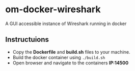 # om-docker-wireshark
A GUI accessible instance of Wireshark running in docker

## Instructuions
- Copy the **Dockerfile** and **build.sh** files to your machine.
- Build the docker container using `./build.sh`
- Open browser and navigate to the containers **IP:14500**
